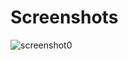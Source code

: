 # Screenshots
![screenshot0](https://user-images.githubusercontent.com/49573906/128583171-f4f4b5fa-c580-42eb-8ae4-edae618143e0.png)
